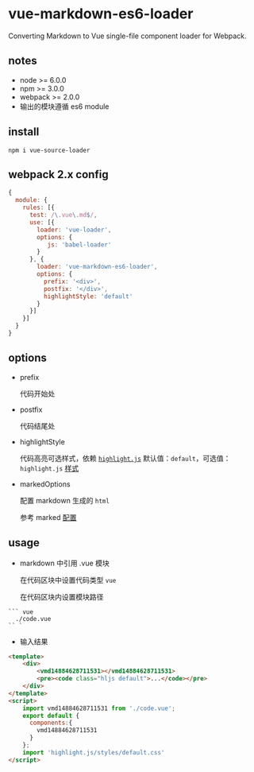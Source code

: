 # vue-markdown-es6-loader

Converting Markdown to Vue single-file component loader for Webpack.

## notes

* node >= 6.0.0
* npm >= 3.0.0
* webpack >= 2.0.0
* 输出的模块遵循 es6 module

## install

``` shell
npm i vue-source-loader
```

## webpack 2.x config

```js
{
  module: {
    rules: [{
      test: /\.vue\.md$/,
      use: [{
        loader: 'vue-loader',
        options: {
           js: 'babel-loader'
        }
      }, {
        loader: 'vue-markdown-es6-loader',
        options: {
          prefix: '<div>', 
          postfix: '</div>',
          highlightStyle: 'default'
        }
      }]
    }]
  }
}
```

## options 

* prefix

  代码开始处

* postfix

  代码结尾处

* highlightStyle

  代码高亮可选样式，依赖 [`highlight.js`][1]
  默认值：`default`，可选值： `highlight.js` [样式][2]

* markedOptions

  配置 markdown 生成的 `html`

  参考 marked [配置][3]

## usage

* markdown 中引用 .vue 模块

  在代码区块中设置代码类型 `vue`

  在代码区块内设置模块路径

``````
``` vue
  ./code.vue
`` `
``````

* 输入结果

``` html
<template>
    <div>
        <vmd14884628711531></vmd14884628711531>
        <pre><code class="hljs default">...</code></pre>
    </div>
</template>
<script>
    import vmd14884628711531 from './code.vue';
    export default {
      components:{
        vmd14884628711531
      }
    };
    import 'highlight.js/styles/default.css'
</script>
```

[1]:https://github.com/isagalaev/highlight.js
[2]:https://github.com/isagalaev/highlight.js/tree/master/src/styles
[3]:https://github.com/chjj/marked
